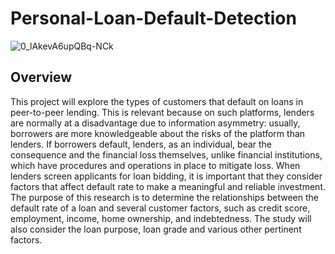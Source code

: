 # Personal-Loan-Default-Detection
![0_lAkevA6upQBq-NCk](https://user-images.githubusercontent.com/62194058/136675162-74e514ec-f6d2-4972-9110-74737937a999.jpeg)


## Overview
This project will explore the types of customers that default on loans in peer-to-peer lending. This is relevant because on such platforms, lenders are normally at a disadvantage due to information asymmetry: usually, borrowers are more knowledgeable about the risks of the platform than lenders. If borrowers default, lenders, as an individual, bear the consequence and the financial loss themselves, unlike financial institutions, which have procedures and operations in place to mitigate loss. When lenders screen applicants for loan bidding, it is important that they consider factors that affect default rate to make a meaningful and reliable investment. The purpose of this research is to determine the relationships between the default rate of a loan and several customer factors, such as credit score, employment, income, home ownership, and indebtedness. The study will also consider the loan purpose, loan grade and various other pertinent factors.
